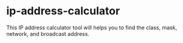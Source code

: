 # ip-address-calculator
This IP address calculator tool will helps you to find the class, mask, network, and broadcast address.

